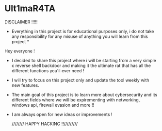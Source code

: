 # Ult1maR4TA
 
DISCLAIMER !!!!! 
* Everything in this project is for educational purposes only, i do not take any responsibility for any misuse of anything you will learn from this project *

  
Hey everyone ! 

- I decided to share this project where i will be starting from a very simple c reverse shell backdoor and making it the ultimate rat that has all the different functions you'll ever need !
- I will try to focus on this project only and update the tool weekly with new features.
- The main goal of this project is to learn more about cybersecurity and its different fields where we will be expirementing with networking, windows api, firewall evasion and more !!
- I am always open for new ideas or improvements !


    //////// HAPPY HACKING !!/////////
